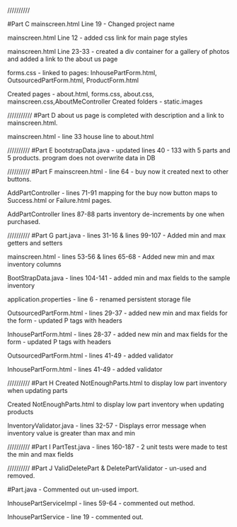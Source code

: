 
//////////

#Part C
mainscreen.html Line 19 - Changed project name

mainscreen.html Line 12 - added css link for main page styles

mainscreen.html Line 23-33 - created a div 
container for a gallery of photos and added 
a link to the about us page

forms.css - linked to pages: InhousePartForm.html, OutsourcedPartForm.html,
ProductForm.html

Created pages - about.html, forms.css, about.css, mainscreen.css,AboutMeController
Created folders - static.images


///////////
#Part D
about us page is completed with description and a link to mainscreen.html.

mainscreen.html - line 33 house line to about.html


//////////
#Part E
bootstrapData.java - updated lines 40 - 133 with 5 parts and 5 products. 
program does not overwrite data in DB


//////////
#Part F
mainscreen.html - line 64 - buy now it created next to other buttons.

AddPartController - lines 71-91 mapping for the buy now button maps to Success.html or Failure.html pages.

AddPartController lines 87-88 parts inventory de-increments by one when purchased.


//////////
#Part G
part.java - lines 31-16 & lines 99-107 - Added min and max getters and setters

mainscreen.html - lines 53-56 & lines 65-68 - Added new min and max inventory columns

BootStrapData.java - lines 104-141 - added min and max fields to the sample inventory

application.properties - line 6 - renamed persistent storage file

OutsourcedPartForm.html - lines 29-37 - added new min and max fields for the form - updated P tags with headers

InhousePartForm.html - lines 28-37 - added new min and max fields for the form - updated P tags with headers

OutsourcedPartForm.html - lines 41-49 - added validator

InhousePartForm.html - lines 41-49 - added validator


//////////
#Part H
Created NotEnoughParts.html to display low part inventory when updating parts

Created NotEnoughParts.html to display low part inventory when updating products

InventoryValidator.java - lines 32-57 - Displays error message when inventory value is greater than max and min


//////////
#Part I
PartTest.java - lines 160-187 - 2 unit tests were made to test the min and max fields


//////////
#Part J
ValidDeletePart & DeletePartValidator - un-used and removed. 

#Part.java - Commented out un-used import.

InhousePartServiceImpl - lines 59-64 - commented out method.

InhousePartService - line 19 - commented out.
